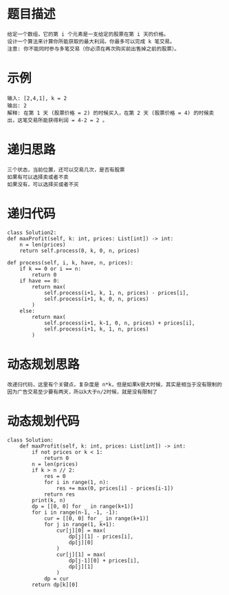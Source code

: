 # 题目描述
    给定一个数组，它的第 i 个元素是一支给定的股票在第 i 天的价格。
    设计一个算法来计算你所能获取的最大利润。你最多可以完成 k 笔交易。
    注意: 你不能同时参与多笔交易（你必须在再次购买前出售掉之前的股票）。
# 示例
    输入: [2,4,1], k = 2
    输出: 2
    解释: 在第 1 天 (股票价格 = 2) 的时候买入，在第 2 天 (股票价格 = 4) 的时候卖出，这笔交易所能获得利润 = 4-2 = 2 。
# 递归思路
    三个状态，当前位置，还可以交易几次，是否有股票
    如果有可以选择卖或者不卖
    如果没有，可以选择买或者不买
# 递归代码
    class Solution2:
    def maxProfit(self, k: int, prices: List[int]) -> int:
        n = len(prices)
        return self.process(0, k, 0, n, prices)

    def process(self, i, k, have, n, prices):
        if k == 0 or i == n:
            return 0
        if have == 0:
            return max(
                self.process(i+1, k, 1, n, prices) - prices[i],
                self.process(i+1, k, 0, n, prices)
            )
        else:
            return max(
                self.process(i+1, k-1, 0, n, prices) + prices[i],
                self.process(i+1, k, 1, n, prices)
            )
# 动态规划思路
    改递归代码，这里有个关键点，复杂度是 n*k，但是如果k很大时候，其实是相当于没有限制的
    因为广告交易至少要有两天，所以k大于n/2时候，就是没有限制了
# 动态规划代码
```
class Solution:
    def maxProfit(self, k: int, prices: List[int]) -> int:
        if not prices or k < 1:
            return 0
        n = len(prices)
        if k > n // 2:
            res = 0
            for i in range(1, n):
                res += max(0, prices[i] - prices[i-1])
            return res
        print(k, n)
        dp = [[0, 0] for _ in range(k+1)]
        for i in range(n-1, -1, -1):
            cur = [[0, 0] for _ in range(k+1)]
            for j in range(1, k+1):
                cur[j][0] = max(
                    dp[j][1] - prices[i],
                    dp[j][0]
                )
                cur[j][1] = max(
                    dp[j-1][0] + prices[i],
                    dp[j][1]
                )
            dp = cur
        return dp[k][0]
```
